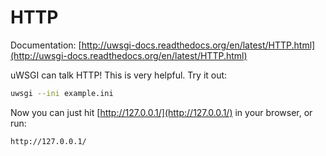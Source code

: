 # HTTP

Documentation: [http://uwsgi-docs.readthedocs.org/en/latest/HTTP.html](http://uwsgi-docs.readthedocs.org/en/latest/HTTP.html)

uWSGI can talk HTTP! This is very helpful. Try it out:

```bash
uwsgi --ini example.ini
```

Now you can just hit [http://127.0.0.1/](http://127.0.0.1/) in your browser, or run:

```bash
http://127.0.0.1/
```